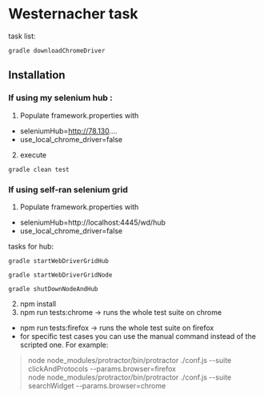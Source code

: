 # Westernacher task
task list:
```
gradle downloadChromeDriver
```

## Installation
### If using my selenium hub :
1. Populate framework.properties with
 * seleniumHub=http://78.130....
 * use_local_chrome_driver=false
2. execute 
```
gradle clean test
```

### If using self-ran selenium grid 
1. Populate framework.properties with  
 * seleniumHub=http://localhost:4445/wd/hub   
 * use_local_chrome_driver=false 
  
  tasks for hub:
```
gradle startWebDriverGridHub
```
```
gradle startWebDriverGridNode
```
```
gradle shutDownNodeAndHub
```




2. npm install  
3. npm run tests:chrome -> runs the whole test suite on chrome
 * npm run tests:firefox -> runs the whole test suite on firefox
 * for specific test cases you can use the manual command instead of the scripted one. For example:
>  node node_modules/protractor/bin/protractor ./conf.js --suite clickAndProtocols --params.browser=firefox  
>  node node_modules/protractor/bin/protractor ./conf.js --suite searchWidget --params.browser=chrome
